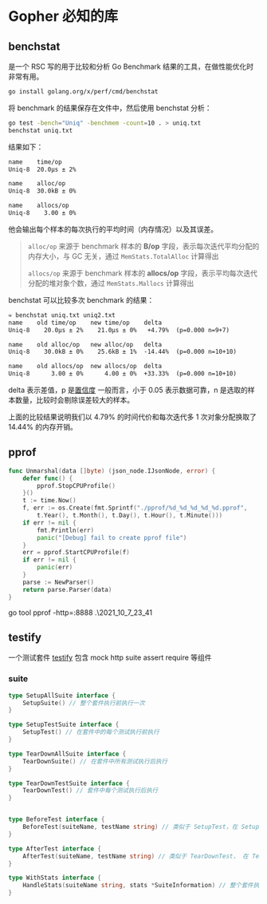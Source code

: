 # Gopher 必知的库

## benchstat

是一个 RSC 写的用于比较和分析 Go Benchmark 结果的工具，在做性能优化时非常有用。

```sh
go install golang.org/x/perf/cmd/benchstat
```

将 benchmark 的结果保存在文件中，然后使用 benchstat 分析：

```sh
go test -bench="Uniq" -benchmem -count=10 . > uniq.txt
benchstat uniq.txt
```

结果如下：

```txt
name    time/op
Uniq-8  20.0µs ± 2%

name    alloc/op
Uniq-8  30.0kB ± 0%

name    allocs/op
Uniq-8    3.00 ± 0%

```

他会输出每个样本的每次执行的平均时间（内存情况）以及其误差。

> `alloc/op` 来源于 benchmark 样本的 **B/op** 字段，表示每次迭代平均分配的内存大小，与 GC 无关，通过 `MemStats.TotalAlloc` 计算得出
> 
> `allocs/op` 来源于 benchmark 样本的 **allocs/op** 字段，表示平均每次迭代分配的堆对象个数，通过 `MemStats.Mallocs` 计算得出

benchstat 可以比较多次 benchmark 的结果：

```txt
➭ benchstat uniq.txt uniq2.txt                          
name    old time/op    new time/op    delta
Uniq-8    20.0µs ± 2%    21.0µs ± 0%   +4.79%  (p=0.000 n=9+7)

name    old alloc/op   new alloc/op   delta
Uniq-8    30.0kB ± 0%    25.6kB ± 1%  -14.44%  (p=0.000 n=10+10)

name    old allocs/op  new allocs/op  delta
Uniq-8      3.00 ± 0%      4.00 ± 0%  +33.33%  (p=0.000 n=10+10)

```

delta 表示差值，p 是[置信度](https://en.wikipedia.org/wiki/P-value) 一般而言，小于 0.05 表示数据可靠，n 是选取的样本数量，比较时会剔除误差较大的样本。

上面的比较结果说明我们以 4.79% 的时间代价和每次迭代多 1 次对象分配换取了 14.44% 的内存开销。

## pprof

```go
func Unmarshal(data []byte) (json_node.IJsonNode, error) {
	defer func() {
		pprof.StopCPUProfile()
	}()
	t := time.Now()
	f, err := os.Create(fmt.Sprintf("./pprof/%d_%d_%d_%d_%d.pprof",
		t.Year(), t.Month(), t.Day(), t.Hour(), t.Minute()))
	if err != nil {
		fmt.Println(err)
		panic("[Debug] fail to create pprof file")
	}
	err = pprof.StartCPUProfile(f)
	if err != nil {
		panic(err)
	}
    parse := NewParser()
    return parse.Parser(data)
}
```

go tool pprof -http=:8888 .\2021_10_7_23_41

## testify

一个测试套件 [testify](https://github.com/stretchr/testify) 包含 mock http suite assert require 等组件

### suite

```go
type SetupAllSuite interface {
	SetupSuite() // 整个套件执行前执行一次
}

type SetupTestSuite interface {
	SetupTest() // 在套件中的每个测试执行前执行
}

type TearDownAllSuite interface {
	TearDownSuite() // 在套件中所有测试执行后执行
}

type TearDownTestSuite interface {
	TearDownTest() // 套件中每个测试执行后执行
}


type BeforeTest interface {
	BeforeTest(suiteName, testName string) // 类似于 SetupTest，在 SetupTest 之后执行
}

type AfterTest interface {
	AfterTest(suiteName, testName string) // 类似于 TearDownTest， 在 TearDownTest 之前执行
}

type WithStats interface {
	HandleStats(suiteName string, stats *SuiteInformation) // 整个套件执行结束后执行，包含一些执行结果信息
}

```